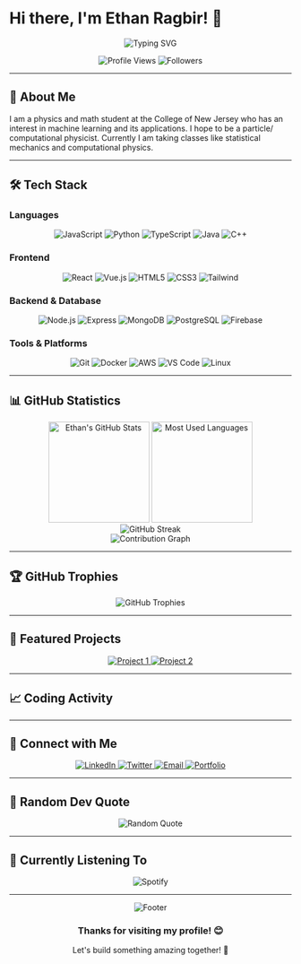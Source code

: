 # Hi there, I'm Ethan Ragbir! 👋

<div align="center">
  <img src="https://readme-typing-svg.herokuapp.com?font=Fira+Code&size=30&duration=3000&pause=1000&color=2E9EF7&center=true&vCenter=true&width=600&lines=Welcome+to+my+GitHub!;Full+Stack+Developer;Problem+Solver;Tech+Enthusiast" alt="Typing SVG" />
</div>

<p align="center">
  <img src="https://komarev.com/ghpvc/?username=Ethan-Ragbir&color=blue&style=flat-square&label=Profile+Views" alt="Profile Views" />
  <img src="https://img.shields.io/github/followers/Ethan-Ragbir?style=flat-square&color=blue" alt="Followers" />
</p>

---

## 🚀 About Me

I am a physics and math student at the College of New Jersey who has an interest in machine learning and its applications. I hope to be a particle/ computational physicist. Currently I am taking classes like statistical mechanics and computational physics.  

---

## 🛠️ Tech Stack

### Languages
<p align="center">
  <img src="https://img.shields.io/badge/JavaScript-F7DF1E?style=for-the-badge&logo=javascript&logoColor=black" alt="JavaScript" />
  <img src="https://img.shields.io/badge/Python-3776AB?style=for-the-badge&logo=python&logoColor=white" alt="Python" />
  <img src="https://img.shields.io/badge/TypeScript-007ACC?style=for-the-badge&logo=typescript&logoColor=white" alt="TypeScript" />
  <img src="https://img.shields.io/badge/Java-ED8B00?style=for-the-badge&logo=openjdk&logoColor=white" alt="Java" />
  <img src="https://img.shields.io/badge/C%2B%2B-00599C?style=for-the-badge&logo=c%2B%2B&logoColor=white" alt="C++" />
</p>

### Frontend
<p align="center">
  <img src="https://img.shields.io/badge/React-20232A?style=for-the-badge&logo=react&logoColor=61DAFB" alt="React" />
  <img src="https://img.shields.io/badge/Vue.js-35495E?style=for-the-badge&logo=vue.js&logoColor=4FC08D" alt="Vue.js" />
  <img src="https://img.shields.io/badge/HTML5-E34F26?style=for-the-badge&logo=html5&logoColor=white" alt="HTML5" />
  <img src="https://img.shields.io/badge/CSS3-1572B6?style=for-the-badge&logo=css3&logoColor=white" alt="CSS3" />
  <img src="https://img.shields.io/badge/Tailwind_CSS-38B2AC?style=for-the-badge&logo=tailwind-css&logoColor=white" alt="Tailwind" />
</p>

### Backend & Database
<p align="center">
  <img src="https://img.shields.io/badge/Node.js-43853D?style=for-the-badge&logo=node.js&logoColor=white" alt="Node.js" />
  <img src="https://img.shields.io/badge/Express.js-404D59?style=for-the-badge&logo=express&logoColor=white" alt="Express" />
  <img src="https://img.shields.io/badge/MongoDB-4EA94B?style=for-the-badge&logo=mongodb&logoColor=white" alt="MongoDB" />
  <img src="https://img.shields.io/badge/PostgreSQL-316192?style=for-the-badge&logo=postgresql&logoColor=white" alt="PostgreSQL" />
  <img src="https://img.shields.io/badge/Firebase-039BE5?style=for-the-badge&logo=Firebase&logoColor=white" alt="Firebase" />
</p>

### Tools & Platforms
<p align="center">
  <img src="https://img.shields.io/badge/Git-F05032?style=for-the-badge&logo=git&logoColor=white" alt="Git" />
  <img src="https://img.shields.io/badge/Docker-2496ED?style=for-the-badge&logo=docker&logoColor=white" alt="Docker" />
  <img src="https://img.shields.io/badge/AWS-232F3E?style=for-the-badge&logo=amazon-aws&logoColor=white" alt="AWS" />
  <img src="https://img.shields.io/badge/VS_Code-007ACC?style=for-the-badge&logo=visual-studio-code&logoColor=white" alt="VS Code" />
  <img src="https://img.shields.io/badge/Linux-FCC624?style=for-the-badge&logo=linux&logoColor=black" alt="Linux" />
</p>

---

## 📊 GitHub Statistics

<div align="center">
  <img height="180em" src="https://github-readme-stats.vercel.app/api?username=Ethan-Ragbir&show_icons=true&theme=tokyonight&include_all_commits=true&count_private=true&hide_border=true" alt="Ethan's GitHub Stats" />
  <img height="180em" src="https://github-readme-stats.vercel.app/api/top-langs/?username=Ethan-Ragbir&layout=compact&langs_count=8&theme=tokyonight&hide_border=true" alt="Most Used Languages" />
</div>

<div align="center">
  <img src="https://github-readme-streak-stats.herokuapp.com/?user=Ethan-Ragbir&theme=tokyonight&hide_border=true" alt="GitHub Streak" />
</div>

<div align="center">
  <img src="https://github-readme-activity-graph.vercel.app/graph?username=Ethan-Ragbir&theme=tokyo-night&hide_border=true&area=true" alt="Contribution Graph" />
</div>

---

## 🏆 GitHub Trophies

<div align="center">
  <img src="https://github-profile-trophy.vercel.app/?username=Ethan-Ragbir&theme=tokyonight&no-frame=true&no-bg=false&margin-w=4&row=1" alt="GitHub Trophies" />
</div>

---

## 🌟 Featured Projects

<div align="center">
  <a href="https://github.com/Ethan-Ragbir/project-1">
    <img src="https://github-readme-stats.vercel.app/api/pin/?username=Ethan-Ragbir&repo=project-1&theme=tokyonight&hide_border=true" alt="Project 1" />
  </a>
  <a href="https://github.com/Ethan-Ragbir/project-2">
    <img src="https://github-readme-stats.vercel.app/api/pin/?username=Ethan-Ragbir&repo=project-2&theme=tokyonight&hide_border=true" alt="Project 2" />
  </a>
</div>

---

## 📈 Coding Activity

<!--START_SECTION:waka-->
<!--END_SECTION:waka-->

---

## 🤝 Connect with Me

<div align="center">
  <a href="https://linkedin.com/in/ethan-ragbir" target="_blank">
    <img src="https://img.shields.io/badge/LinkedIn-0077B5?style=for-the-badge&logo=linkedin&logoColor=white" alt="LinkedIn" />
  </a>
  <a href="https://twitter.com/ethan_ragbir" target="_blank">
    <img src="https://img.shields.io/badge/Twitter-1DA1F2?style=for-the-badge&logo=twitter&logoColor=white" alt="Twitter" />
  </a>
  <a href="mailto:ethan.ragbir@email.com" target="_blank">
    <img src="https://img.shields.io/badge/Email-D14836?style=for-the-badge&logo=gmail&logoColor=white" alt="Email" />
  </a>
  <a href="https://ethan-ragbir.dev" target="_blank">
    <img src="https://img.shields.io/badge/Portfolio-000000?style=for-the-badge&logo=vercel&logoColor=white" alt="Portfolio" />
  </a>
</div>

---

## 💭 Random Dev Quote

<div align="center">
  <img src="https://quotes-github-readme.vercel.app/api?type=horizontal&theme=tokyonight" alt="Random Quote" />
</div>

---

## 🎵 Currently Listening To

<div align="center">
  <img src="https://spotify-recently-played-readme.vercel.app/api?user=ethanragbir&count=1&unique=true" alt="Spotify" />
</div>

---

<div align="center">
  <img src="https://capsule-render.vercel.app/api?type=waving&color=gradient&height=100&section=footer&animation=fadeIn" alt="Footer" />
</div>

<div align="center">
  <h3>Thanks for visiting my profile! 😊</h3>
  <p>Let's build something amazing together! 🚀</p>
</div>
